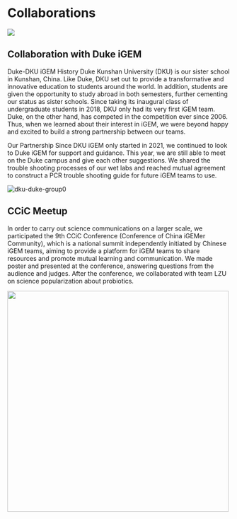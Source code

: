 <div class="h1-bg">
    <h1 class>Collaborations</h1>
    <img src="https://static.igem.wiki/teams/4161/wiki/collab-title.jpg" />
</div>

## Collaboration with Duke iGEM

Duke-DKU iGEM History
Duke Kunshan University (DKU) is our sister school in Kunshan, China. Like Duke, DKU set out to provide a transformative and innovative education to students around the world. In addition, students are given the opportunity to study abroad in both semesters, further cementing our status as sister schools. Since taking its inaugural class of undergraduate students in 2018, DKU only had its very first iGEM team. Duke, on the other hand, has competed in the competition ever since 2006. Thus, when we learned about their interest in iGEM, we were beyond happy and excited to build a strong partnership between our teams.

Our Partnership
Since DKU iGEM only started in 2021, we continued to look to Duke iGEM for support and guidance. This year, we are still able to meet on the Duke campus and give each other suggestions. We shared the trouble shooting processes of our wet labs and reached mutual agreement to construct a PCR trouble shooting guide for future iGEM teams to use. 

![dku-duke-group0](https://static.igem.wiki/teams/4161/wiki/dku-duke-group0.jpeg)


## CCiC Meetup

In order to carry out science communications on a larger scale, we participated
the 9th CCiC Conference (Conference of China iGEMer Community), which is a
national summit independently initiated by Chinese iGEM teams, aiming to
provide a platform for iGEM teams to share resources and promote mutual
learning and communication. We made poster and presented at the conference,
answering questions from the audience and judges. After the conference, we
collaborated with team LZU on science popularization about probiotics.

<img src="https://static.igem.wiki/teams/4161/wiki/ccic-meeting.png"
width="500"/>


